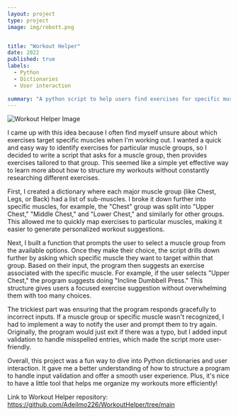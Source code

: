 ```yaml
---
layout: project
type: project
image: img/robott.png


title: "Workout Helper"
date: 2022
published: true
labels:
  - Python
  - Dictionaries
  - User interaction
    
summary: "A python script to help users find exercises for specific muscle groups."
---
```


<div class="text-center p-4">
  <img src="{{ page.image }}" alt="Workout Helper Image" class="full-width-image">
</div>

I came up with this idea because I often find myself unsure about which exercises target specific muscles when I'm working out. I wanted a quick and easy way to identify exercises for particular muscle groups, so I decided to write a script that asks for a muscle group, then provides exercises tailored to that group. This seemed like a simple yet effective way to learn more about how to structure my workouts without constantly researching different exercises.

First, I created a dictionary where each major muscle group (like Chest, Legs, or Back) had a list of sub-muscles. I broke it down further into specific muscles, for example, the "Chest" group was split into "Upper Chest," "Middle Chest," and "Lower Chest," and similarly for other groups. This allowed me to quickly map exercises to particular muscles, making it easier to generate personalized workout suggestions.

Next, I built a function that prompts the user to select a muscle group from the available options. Once they make their choice, the script drills down further by asking which specific muscle they want to target within that group. Based on their input, the program then suggests an exercise associated with the specific muscle. For example, if the user selects "Upper Chest," the program suggests doing "Incline Dumbbell Press." This structure gives users a focused exercise suggestion without overwhelming them with too many choices.

The trickiest part was ensuring that the program responds gracefully to incorrect inputs. If a muscle group or specific muscle wasn't recognized, I had to implement a way to notify the user and prompt them to try again. Originally, the program would just exit if there was a typo, but I added input validation to handle misspelled entries, which made the script more user-friendly.

Overall, this project was a fun way to dive into Python dictionaries and user interaction. It gave me a better understanding of how to structure a program to handle input validation and offer a smooth user experience. Plus, it's nice to have a little tool that helps me organize my workouts more efficiently!

Link to Workout Helper repository: https://github.com/Adeilmo226/WorkoutHelper/tree/main
